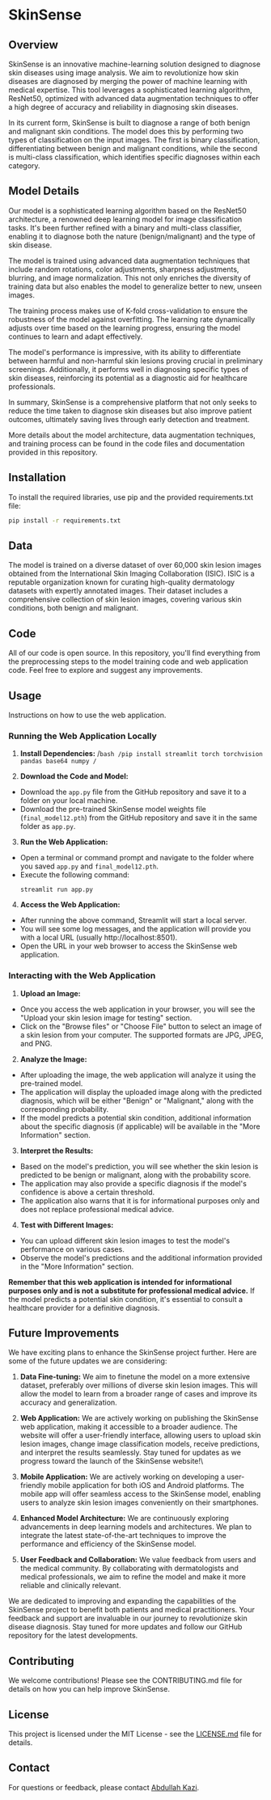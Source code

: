 # SkinSense

## Overview
SkinSense is an innovative machine-learning solution designed to diagnose skin diseases using image analysis. We aim to revolutionize how skin diseases are diagnosed by merging the power of machine learning with medical expertise. This tool leverages a sophisticated learning algorithm, ResNet50, optimized with advanced data augmentation techniques to offer a high degree of accuracy and reliability in diagnosing skin diseases.

In its current form, SkinSense is built to diagnose a range of both benign and malignant skin conditions. The model does this by performing two types of classification on the input images. The first is binary classification, differentiating between benign and malignant conditions, while the second is multi-class classification, which identifies specific diagnoses within each category. 

## Model Details
Our model is a sophisticated learning algorithm based on the ResNet50 architecture, a renowned deep learning model for image classification tasks. It's been further refined with a binary and multi-class classifier, enabling it to diagnose both the nature (benign/malignant) and the type of skin disease.

The model is trained using advanced data augmentation techniques that include random rotations, color adjustments, sharpness adjustments, blurring, and image normalization. This not only enriches the diversity of training data but also enables the model to generalize better to new, unseen images.

The training process makes use of K-fold cross-validation to ensure the robustness of the model against overfitting. The learning rate dynamically adjusts over time based on the learning progress, ensuring the model continues to learn and adapt effectively.

The model's performance is impressive, with its ability to differentiate between harmful and non-harmful skin lesions proving crucial in preliminary screenings. Additionally, it performs well in diagnosing specific types of skin diseases, reinforcing its potential as a diagnostic aid for healthcare professionals.

In summary, SkinSense is a comprehensive platform that not only seeks to reduce the time taken to diagnose skin diseases but also improve patient outcomes, ultimately saving lives through early detection and treatment. 

More details about the model architecture, data augmentation techniques, and training process can be found in the code files and documentation provided in this repository.

## Installation
To install the required libraries, use pip and the provided requirements.txt file:

```bash
pip install -r requirements.txt
```
## Data
The model is trained on a diverse dataset of over 60,000 skin lesion images obtained from the International Skin Imaging Collaboration (ISIC). ISIC is a reputable organization known for curating high-quality dermatology datasets with expertly annotated images. Their dataset includes a comprehensive collection of skin lesion images, covering various skin conditions, both benign and malignant.

## Code
All of our code is open source. In this repository, you'll find everything from the preprocessing steps to the model training code and web application code. Feel free to explore and suggest any improvements.

## Usage
Instructions on how to use the web application.

### Running the Web Application Locally

1. **Install Dependencies:**
/```bash
/pip install streamlit torch torchvision pandas base64 numpy
/```

2. **Download the Code and Model:**
- Download the `app.py` file from the GitHub repository and save it to a folder on your local machine.
- Download the pre-trained SkinSense model weights file (`final_model12.pth`) from the GitHub repository and save it in the same folder as `app.py`.

3. **Run the Web Application:**
- Open a terminal or command prompt and navigate to the folder where you saved `app.py` and `final_model12.pth`.
- Execute the following command:
  ```
  streamlit run app.py
  ```

4. **Access the Web Application:**
- After running the above command, Streamlit will start a local server.
- You will see some log messages, and the application will provide you with a local URL (usually http://localhost:8501).
- Open the URL in your web browser to access the SkinSense web application.

### Interacting with the Web Application

1. **Upload an Image:**
- Once you access the web application in your browser, you will see the "Upload your skin lesion image for testing" section.
- Click on the "Browse files" or "Choose File" button to select an image of a skin lesion from your computer. The supported formats are JPG, JPEG, and PNG.

2. **Analyze the Image:**
- After uploading the image, the web application will analyze it using the pre-trained model.
- The application will display the uploaded image along with the predicted diagnosis, which will be either "Benign" or "Malignant," along with the corresponding probability.
- If the model predicts a potential skin condition, additional information about the specific diagnosis (if applicable) will be available in the "More Information" section.  

3. **Interpret the Results:**
- Based on the model's prediction, you will see whether the skin lesion is predicted to be benign or malignant, along with the probability score.
- The application may also provide a specific diagnosis if the model's confidence is above a certain threshold.
- The application also warns that it is for informational purposes only and does not replace professional medical advice.

4. **Test with Different Images:**
- You can upload different skin lesion images to test the model's performance on various cases.
- Observe the model's predictions and the additional information provided in the "More Information" section.

**Remember that this web application is intended for informational purposes only and is not a substitute for professional medical advice.**
If the model predicts a potential skin condition, it's essential to consult a healthcare provider for a definitive diagnosis.

## Future Improvements
We have exciting plans to enhance the SkinSense project further. Here are some of the future updates we are considering:

1. **Data Fine-tuning:** We aim to finetune the model on a more extensive dataset, preferably over millions of diverse skin lesion images. This will allow the model to learn from a broader range of cases and improve its accuracy and generalization.

2. **Web Application:** We are actively working on publishing the SkinSense web application, making it accessible to a broader audience. The website will offer a user-friendly interface, allowing users to upload skin lesion images, change image classification models, receive predictions, and interpret the results seamlessly. Stay tuned for updates as we progress toward the launch of the SkinSense website!\

3. **Mobile Application:** We are actively working on developing a user-friendly mobile application for both iOS and Android platforms. The mobile app will offer seamless access to the SkinSense model, enabling users to analyze skin lesion images conveniently on their smartphones.

4. **Enhanced Model Architecture:** We are continuously exploring advancements in deep learning models and architectures. We plan to integrate the latest state-of-the-art techniques to improve the performance and efficiency of the SkinSense model.

5. **User Feedback and Collaboration:** We value feedback from users and the medical community. By collaborating with dermatologists and medical professionals, we aim to refine the model and make it more reliable and clinically relevant.


We are dedicated to improving and expanding the capabilities of the SkinSense project to benefit both patients and medical practitioners. Your feedback and support are invaluable in our journey to revolutionize skin disease diagnosis. Stay tuned for more updates and follow our GitHub repository for the latest developments.

## Contributing
We welcome contributions! Please see the CONTRIBUTING.md file for details on how you can help improve SkinSense.

## License
This project is licensed under the MIT License - see the [LICENSE.md](LICENSE.md) file for details.

## Contact
For questions or feedback, please contact [Abdullah Kazi](kaziabdullah61@gmail.com).
